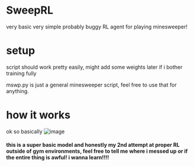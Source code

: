 # SweepRL

very basic very simple probably buggy RL agent for playing minesweeper!

# setup

script should work pretty easily, might add some weights later if i bother training fully

mswp.py is just a general minesweeper script, feel free to use that for anything.

# how it works

ok so basically 
![image](https://github.com/Aryvyo/sweepRL/assets/32790578/daeada34-012c-4e8f-8b58-1a832203d8c9)


#### this is a super basic model and honestly my 2nd attempt at proper RL outside of gym environments, feel free to tell me where i messed up or if the entire thing is awful! i wanna learn!!!!
